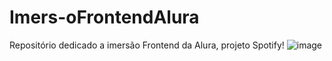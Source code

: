 # Imers-oFrontendAlura
Repositório dedicado a imersão Frontend da Alura, projeto Spotify!
![image](https://github.com/fabioDev21/ImersaoFrontendAlura/assets/111830665/da4ac89b-4d85-407a-b536-52e3394a83a7)
